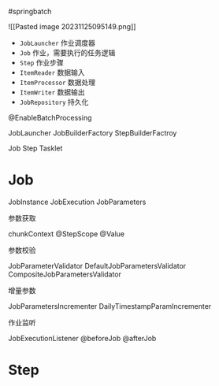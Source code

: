 #springbatch



![[Pasted image 20231125095149.png]]

- `JobLauncher` 作业调度器
- `Job` 作业，需要执行的任务逻辑
- `Step` 作业步骤
- `ItemReader` 数据输入
- `ItemProcessor` 数据处理
- `ItemWriter` 数据输出
- `JobRepository` 持久化


@EnableBatchProcessing

JobLauncher
JobBuilderFactory
StepBuilderFactroy

Job
Step
Tasklet

# Job

JobInstance
JobExecution
JobParameters

参数获取

chunkContext
@StepScope
@Value

参数校验

JobParameterValidator
DefaultJobParametersValidator
CompositeJobParametersValidator

增量参数

JobParametersIncrementer
DailyTimestampParamIncrementer

作业监听

JobExecutionListener
@beforeJob
@afterJob

# Step